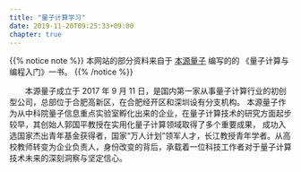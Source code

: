 ```yaml
---
title: "量子计算学习"
date: 2019-11-20T09:25:33+09:00
chapter: true
---
```


{{% notice note %}}
本网站的部分资料来自于 [本源量子](http://originqc.com.cn/) 编写的的 《量子计算与编程入门》一书。
{{% /notice %}}

&emsp;&emsp;本源量子成立于 2017 年 9 月 11 日，是国内第一家从事量子计算行业的初创型公司，总部位于合肥高新区，在合肥经开区和深圳设有分支机构。
本源量子作为从中科院量子信息重点实验室孵化出来的企业，在量子计算技术的研究方面起步较早，其创始人郭国平教授在实用化量子计算领域取得了多个重要成果，
成功入选国家杰出青年基金获得者，国家“万人计划”领军人才，长江教授青年学者。从高校教师转变为企业负责人，身份改变的背后，承载着一位科技工作者对于量子计算技术未来的深刻洞察与坚定信心。